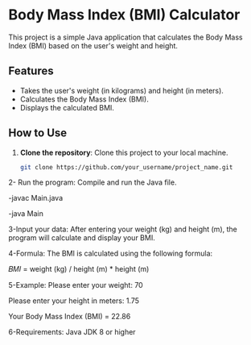 # Body Mass Index (BMI) Calculator

This project is a simple Java application that calculates the Body Mass Index (BMI) based on the user's weight and height.

## Features

- Takes the user's weight (in kilograms) and height (in meters).
- Calculates the Body Mass Index (BMI).
- Displays the calculated BMI.

## How to Use

1. **Clone the repository**: Clone this project to your local machine.
   ```bash
   git clone https://github.com/your_username/project_name.git

2- Run the program: Compile and run the Java file.

-javac Main.java

-java Main

3-Input your data: After entering your weight (kg) and height (m), the program will calculate and display your BMI.

4-Formula:
The BMI is calculated using the following formula:

𝐵𝑀𝐼 = weight (kg) / height (m) * height (m)

5-Example:
Please enter your weight: 70

Please enter your height in meters: 1.75

Your Body Mass Index (BMI) = 22.86

6-Requirements:
Java JDK 8 or higher
​
 
